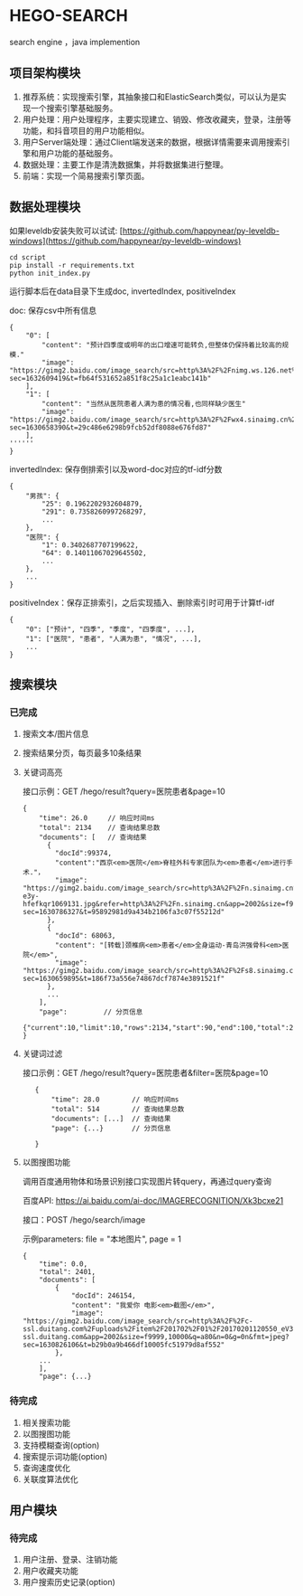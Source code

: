 # HEGO-SEARCH
search engine ，java implemention

## 项目架构模块
1. 推荐系统：实现搜索引擎，其抽象接口和ElasticSearch类似，可以认为是实现一个搜索引擎基础服务。
2. 用户处理：用户处理程序，主要实现建立、销毁、修改收藏夹，登录，注册等功能，和抖音项目的用户功能相似。
3. 用户Server端处理：通过Client端发送来的数据，根据详情需要来调用搜索引擎和用户功能的基础服务。
4. 数据处理：主要工作是清洗数据集，并将数据集进行整理。
5. 前端：实现一个简易搜索引擎页面。

## 数据处理模块

如果leveldb安装失败可以试试: [https://github.com/happynear/py-leveldb-windows](https://github.com/happynear/py-leveldb-windows)

```
cd script
pip install -r requirements.txt
python init_index.py
```

运行脚本后在data目录下生成doc, invertedIndex, positiveIndex

doc: 保存csv中所有信息

```
{
    "0": [
	    "content": "预计四季度或明年的出口增速可能转负,但整体仍保持着比较高的规模."
	    "image": "https://gimg2.baidu.com/image_search/src=http%3A%2F%2Fnimg.ws.126.net%2F%3Furl%3Dhttp%253A%252F%252Fdingyue.ws.126.net%252F2021%252F0819%252F14f73805j00qy27bs000xc000hs009hg.jpg%26thumbnail%3D650x2147483647%26quality%3D80%26type%3Djpg&refer=http%3A%2F%2Fnimg.ws.126.net&app=2002&size=f9999,10000&q=a80&n=0&g=0n&fmt=jpeg?sec=1632609419&t=fb64f531652a851f8c25a1c1eabc141b"
    ],
    "1": [
	    "content": "当然从医院患者人满为患的情况看,也同样缺少医生"
	    "image": "https://gimg2.baidu.com/image_search/src=http%3A%2F%2Fwx4.sinaimg.cn%2Fcrop.0.11.1786.993%2F0033ImPzly1gkp0ee8jbrj61dm0rwu0x02.jpg&refer=http%3A%2F%2Fwx4.sinaimg.cn&app=2002&size=f9999,10000&q=a80&n=0&g=0n&fmt=jpeg?sec=1630658390&t=29c486e6298b9fcb52df8088e676fd87"
	],
''''''
}
```

invertedIndex: 保存倒排索引以及word-doc对应的tf-idf分数

```
{
	"男孩": {
		"25": 0.1962202932604879, 
		"291": 0.7358260997268297,
		...
	},
	"医院": {
		"1": 0.3402687707199622, 
		"64": 0.14011067029645502,
		...
	},
	...
}
```

positiveIndex：保存正排索引，之后实现插入、删除索引时可用于计算tf-idf

```
{
    "0": ["预计", "四季", "季度", "四季度", ...],
	"1": ["医院", "患者", "人满为患", "情况", ...],
	...
}
```

## 搜索模块

### 已完成

1. 搜索文本/图片信息
2. 搜索结果分页，每页最多10条结果
3. 关键词高亮

    接口示例：GET /hego/result?query=医院患者&page=10
    
    ```
    {
        "time": 26.0     // 响应时间ms
        "total": 2134    // 查询结果总数
        "documents": [   // 查询结果
          {
            "docId":99374,
            "content":"西京<em>医院</em>脊柱外科专家团队为<em>患者</em>进行手术."，
            "image": "https://gimg2.baidu.com/image_search/src=http%3A%2F%2Fn.sinaimg.cn%2Ftranslate%2F386%2Fw729h457%2F20180712%2F-e3y-hfefkqr1069131.jpg&refer=http%3A%2F%2Fn.sinaimg.cn&app=2002&size=f9999,10000&q=a80&n=0&g=0n&fmt=jpeg?sec=1630786327&t=95892981d9a434b2106fa3c07f55212d"
          },
          {
            "docId": 68063,
            "content": "[转载]颈椎病<em>患者</em>全身运动-青岛洪强骨科<em>医院</em>",
            "image": "https://gimg2.baidu.com/image_search/src=http%3A%2F%2Fs8.sinaimg.cn%2Fmiddle%2F78eb8059hbbf4ac2408a0%26690&refer=http%3A%2F%2Fs8.sinaimg.cn&app=2002&size=f9999,10000&q=a80&n=0&g=0n&fmt=jpeg?sec=1630659895&t=186f73a556e74867dcf7874e3891521f"
          },
          ...
        ],
        "page":         // 分页信息
          {"current":10,"limit":10,"rows":2134,"start":90,"end":100,"total":214,"from":5,"to":15}
    }
    ```
3. 关键词过滤

    接口示例：GET /hego/result?query=医院患者&filter=医院&page=10
     ```
        {
            "time": 28.0        // 响应时间ms
            "total": 514        // 查询结果总数
            "documents": [...]  // 查询结果
            "page": {...}       // 分页信息
              
        }
     ```     
4. 以图搜图功能

    调用百度通用物体和场景识别接口实现图片转query，再通过query查询
    
    百度API: https://ai.baidu.com/ai-doc/IMAGERECOGNITION/Xk3bcxe21
    
    接口：POST /hego/search/image
    
    示例parameters: file = "本地图片", page = 1
    
    ```
    {
        "time": 0.0,
        "total": 2401,
        "documents": [
            {
                "docId": 246154,
                "content": "我爱你 电影<em>截图</em>",
                "image": "https://gimg2.baidu.com/image_search/src=http%3A%2F%2Fc-ssl.duitang.com%2Fuploads%2Fitem%2F201702%2F01%2F20170201120550_eV3kn.jpeg&refer=http%3A%2F%2Fc-ssl.duitang.com&app=2002&size=f9999,10000&q=a80&n=0&g=0n&fmt=jpeg?sec=1630826106&t=b29b0a9b466df10005fc51979d8af552"
            },
        ...
        ],
        "page": {...}
    ```
    
    
    
    
### 待完成

1. 相关搜索功能
2. 以图搜图功能
3. 支持模糊查询(option)
4. 搜索提示词功能(option)
5. 查询速度优化
6. 关联度算法优化

## 用户模块
### 待完成
1. 用户注册、登录、注销功能
2. 用户收藏夹功能
3. 用户搜索历史记录(option)

